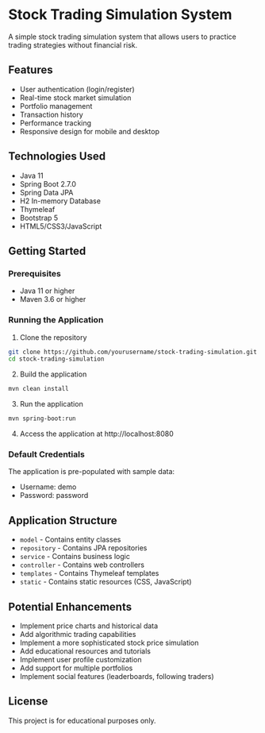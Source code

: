 # Stock Trading Simulation System

A simple stock trading simulation system that allows users to practice trading strategies without financial risk.

## Features

- User authentication (login/register)
- Real-time stock market simulation
- Portfolio management
- Transaction history
- Performance tracking
- Responsive design for mobile and desktop

## Technologies Used

- Java 11
- Spring Boot 2.7.0
- Spring Data JPA
- H2 In-memory Database
- Thymeleaf
- Bootstrap 5
- HTML5/CSS3/JavaScript

## Getting Started

### Prerequisites

- Java 11 or higher
- Maven 3.6 or higher

### Running the Application

1. Clone the repository

```bash
git clone https://github.com/yourusername/stock-trading-simulation.git
cd stock-trading-simulation
```

2. Build the application

```bash
mvn clean install
```

3. Run the application

```bash
mvn spring-boot:run
```

4. Access the application at http://localhost:8080

### Default Credentials

The application is pre-populated with sample data:

- Username: demo
- Password: password

## Application Structure

- `model` - Contains entity classes
- `repository` - Contains JPA repositories
- `service` - Contains business logic
- `controller` - Contains web controllers
- `templates` - Contains Thymeleaf templates
- `static` - Contains static resources (CSS, JavaScript)

## Potential Enhancements

- Implement price charts and historical data
- Add algorithmic trading capabilities
- Implement a more sophisticated stock price simulation
- Add educational resources and tutorials
- Implement user profile customization
- Add support for multiple portfolios
- Implement social features (leaderboards, following traders)

## License

This project is for educational purposes only. 